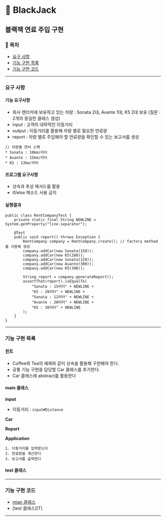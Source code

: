 🚗 BlackJack
========================
블랙잭 연료 주입 구현
--------------------------

### 📌 목차
- [요구 사항](#요구-사항)
- [기능 구현 목록](#기능-구현-목록)
- [기능 구현 코드](#기능-구현-코드)

---

### 요구 사항 
#### 기능 요구사항 
- 회사 렌터카에 보유하고 있는 차량 : Sonata 2대, Avante 1대, K5 2대 보유 (질문 : 2개의 동일한 클래스 생성)
- input : 고객의 대략적인 이동거리 
- output : 이동거리를 활용해 차량 별로 필요한 연료량 
- report : 차량 별로 주입해야 할 연료량을 확인할 수 있는 보고서를 생성

```text
// 차랑별 연비 스펙
* Sonata : 10km/리터
* Avante : 15km/리터
* K5 : 13km/리터
```

#### 프로그램 요구사항
- 상속과 추상 메서드를 활용
- if/else 메소드 사용 금지

#### 실행결과
```text
public class RentCompanyTest {
    private static final String NEWLINE = System.getProperty("line.separator");

    @Test
    public void report() throws Exception {
        RentCompany company = RentCompany.create(); // factory method를 사용해 생성
        company.addCar(new Sonata(150));
        company.addCar(new K5(260));
        company.addCar(new Sonata(120));
        company.addCar(new Avante(300));
        company.addCar(new K5(390));

        String report = company.generateReport();
        assertThat(report).isEqualTo(
            "Sonata : 15리터" + NEWLINE +
            "K5 : 20리터" + NEWLINE +
            "Sonata : 12리터" + NEWLINE +
            "Avante : 20리터" + NEWLINE +
            "K5 : 30리터" + NEWLINE
        );
    }
}

```

---

### 기능 구현 목록
#### 힌트
- Coffee와 Tea의 예제와 같이 상속을 활용해 구현해야 한다.
- 공통 기능 구현을 담당할 Car 클래스를 추가한다. 
- Car 클래스에 abstract를 활용한다

#### main 클래스
**input**
- 이동거리 : `input#Distance`

**Car**


**Report**

**Application**

```text
1. 이동거리를 입력받는다
2. 연료량을 계산한다
3. 보고서를 출력한다
```

#### test 클래스

---

### 기능 구현 코드
- [mian 클래스][M]
- [test 클래스][T]

---

[M]:
[T]:
